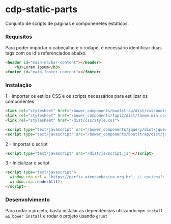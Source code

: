 # cdp-static-parts
Conjunto de scripts de páginas e componenetes estáticos.

### Requisitos
Para poder importar o cabeçalho e o rodapé, é necessário identificar duas tags com os id's referenciados abaixo.
```html
<header id="main-navbar-content"></header>
	<h3>Lorem Ipsum</h3>
<footer id="main-footer-content"></footer>
```

### Instalação

1 -  Importar os estilos CSS e os scripts necessários para estilizar os componentes
```html
<link rel="stylesheet" href="/bower_components/bootstrap/dist/css/bootstrap.css">
<link rel="stylesheet" href="/bower_components/tupi2/dist/theme.min.css">
<link rel="stylesheet" href="/dist/css/style.css">

<script type="text/javascript" src="/bower_components/jquery/dist/jquery.min.js"></script>
<script type="text/javascript" src="/bower_components/bootstrap/dist/js/bootstrap.js"></script>
```

2 -  Importar o script
```html
<script type="text/javascript" src="/dist/js/script.js"></script>
```
3 - Inicializar o script
```html
<script type="text/javascript">
  window.cdp.url = 'https://perfis.atencaobasica.org.br'; // opcional: definir a url do backend
  window.cdp.renderAll();
</script>
```

### Desenvolvimento
Para rodar o projeto, basta instalar as dependências utilizando `npm install && bower install` e rodar o projeto usando `grunt`